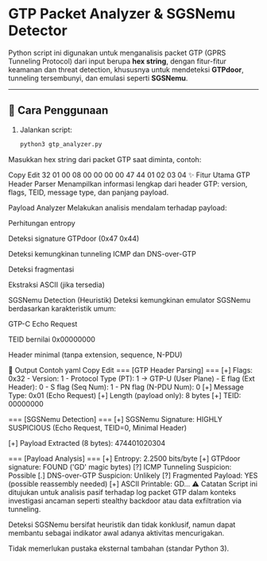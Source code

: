 # GTP Packet Analyzer & SGSNemu Detector

Python script ini digunakan untuk menganalisis packet GTP (GPRS Tunneling Protocol) dari input berupa **hex string**, dengan fitur-fitur keamanan dan threat detection, khususnya untuk mendeteksi **GTPdoor**, tunneling tersembunyi, dan emulasi seperti **SGSNemu**.

---

## 🔧 Cara Penggunaan

1. Jalankan script:
   ```bash
   python3 gtp_analyzer.py
Masukkan hex string dari packet GTP saat diminta, contoh:

Copy
Edit
32 01 00 08 00 00 00 00 47 44 01 02 03 04
✨ Fitur Utama
GTP Header Parser
Menampilkan informasi lengkap dari header GTP: version, flags, TEID, message type, dan panjang payload.

Payload Analyzer
Melakukan analisis mendalam terhadap payload:

Perhitungan entropy

Deteksi signature GTPdoor (0x47 0x44)

Deteksi kemungkinan tunneling ICMP dan DNS-over-GTP

Deteksi fragmentasi

Ekstraksi ASCII (jika tersedia)

SGSNemu Detection (Heuristik)
Deteksi kemungkinan emulator SGSNemu berdasarkan karakteristik umum:

GTP-C Echo Request

TEID bernilai 0x00000000

Header minimal (tanpa extension, sequence, N-PDU)

📌 Output Contoh
yaml
Copy
Edit
=== [GTP Header Parsing] ===
[+] Flags: 0x32
    - Version: 1
    - Protocol Type (PT): 1 → GTP-U (User Plane)
    - E flag (Ext Header): 0
    - S flag (Seq Num): 1
    - PN flag (N-PDU Num): 0
[+] Message Type: 0x01 (Echo Request)
[+] Length (payload only): 8 bytes
[+] TEID: 00000000

=== [SGSNemu Detection] ===
[+] SGSNemu Signature: HIGHLY SUSPICIOUS (Echo Request, TEID=0, Minimal Header)

[+] Payload Extracted (8 bytes): 474401020304

=== [Payload Analysis] ===
[+] Entropy: 2.2500 bits/byte
[+] GTPdoor signature: FOUND ('GD' magic bytes)
[?] ICMP Tunneling Suspicion: Possible
[.] DNS-over-GTP Suspicion: Unlikely
[?] Fragmented Payload: YES (possible reassembly needed)
[+] ASCII Printable: GD...
⚠️ Catatan
Script ini ditujukan untuk analisis pasif terhadap log packet GTP dalam konteks investigasi ancaman seperti stealthy backdoor atau data exfiltration via tunneling.

Deteksi SGSNemu bersifat heuristik dan tidak konklusif, namun dapat membantu sebagai indikator awal adanya aktivitas mencurigakan.

Tidak memerlukan pustaka eksternal tambahan (standar Python 3).
